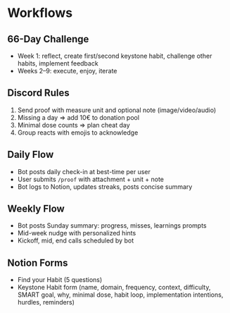 # Workflows

## 66-Day Challenge
- Week 1: reflect, create first/second keystone habit, challenge other habits, implement feedback
- Weeks 2–9: execute, enjoy, iterate

## Discord Rules
1. Send proof with measure unit and optional note (image/video/audio)
2. Missing a day ⇒ add 10€ to donation pool
3. Minimal dose counts ⇒ plan cheat day
4. Group reacts with emojis to acknowledge

## Daily Flow
- Bot posts daily check-in at best-time per user
- User submits `/proof` with attachment + unit + note
- Bot logs to Notion, updates streaks, posts concise summary

## Weekly Flow
- Bot posts Sunday summary: progress, misses, learnings prompts
- Mid-week nudge with personalized hints
- Kickoff, mid, end calls scheduled by bot

## Notion Forms
- Find your Habit (5 questions)
- Keystone Habit form (name, domain, frequency, context, difficulty, SMART goal, why, minimal dose, habit loop, implementation intentions, hurdles, reminders)
